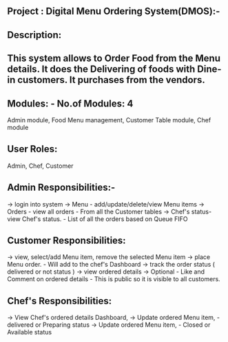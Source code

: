 Project : Digital Menu Ordering System(DMOS):-
-------------------------------
Description:  
-------------------------------
This system allows to Order Food from the Menu details. 
It does the Delivering of foods with Dine-in customers.
It purchases from the vendors.
-------------------------------

Modules: - No.of Modules: 4
-------------------------------
Admin module,
Food Menu management, 
Customer Table module,
Chef module

User Roles:
-------------------------------
Admin, Chef, Customer

Admin Responsibilities:-
-------------------------------
-> login into system
-> Menu - add/update/delete/view Menu items
-> Orders  - view all orders - From all the Customer tables
-> Chef's status- view Chef's status. - List of all the orders based on Queue FIFO

Customer Responsibilities:
---------------------------------------------
-> view, select/add Menu item, remove the selected Menu item
-> place Menu order. - Will add to the chef's Dashboard
-> track the order status ( delivered or not status )
-> view ordered details
-> Optional - Like and Comment on ordered details - This is public so it is visible to all customers.

Chef's Responsibilities:
---------------------------------------------
-> View Chef's ordered details Dashboard,
-> Update ordered Menu item, - delivered or Preparing status
-> Update ordered Menu item, - Closed or Available status

